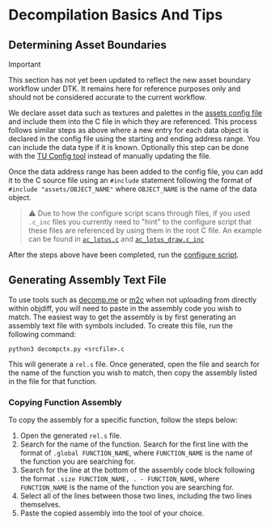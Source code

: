 # Decompilation Basics And Tips

## Determining Asset Boundaries
> [!IMPORTANT]
> This section has not yet been updated to reflect the new asset boundary workflow under DTK. It remains here for reference purposes only and should not be considered accurate to the current workflow.

We declare asset data such as textures and palettes in the [assets config file](../config/assets.yml) and include them into the C file in which they are referenced. This process follows similar steps as above where a new entry for each data object is declared in the config file using the starting and ending address range. You can include the data type if it is known. Optionally this step can be done with the [TU Config tool](../tools/tu_config.py) instead of manually updating the file.

Once the data address range has been added to the config file, you can add it to the C source file using an `#include` statement following the format of `#include "assets/OBJECT_NAME"` where `OBJECT_NAME` is the name of the data object.

> :warning: Due to how the configure script scans through files, if you used `.c_inc` files you currently need to "hint" to the configure script that these files are referenced by using them in the root C file. An example can be found in [`ac_lotus.c`](../src/ac_lotus.c) and [`ac_lotus_draw.c_inc`](../src/ac_lotus_draw.c_inc)

After the steps above have been completed, run the [configure script](../configure.py).

## Generating Assembly Text File

To use tools such as [decomp.me](https://decomp.me) or [m2c](https://simonsoftware.se/other/m2c.html) when not uploading from directly within objdiff, you will need to paste in the assembly code you wish to match. The easiest way to get the assembly is by first generating an assembly text file with symbols included. To create this file, run the following command:

```console
python3 decompctx.py <srcfile>.c
```

This will generate a `rel.s` file. Once generated, open the file and search for the name of the function you wish to match, then copy the assembly listed in the file for that function.

### Copying Function Assembly
To copy the assembly for a specific function, follow the steps below:
1. Open the generated `rel.s` file.
2. Search for the name of the function. Search for the first line with the format of `.global FUNCTION_NAME`, where `FUNCTION_NAME` is the name of the function you are searching for.
3. Search for the line at the bottom of the assembly code block following the format `.size FUNCTION_NAME, . - FUNCTION_NAME`, where `FUNCTION_NAME` is the name of the function you are searching for.
4. Select all of the lines between those two lines, including the two lines themselves.
5. Paste the copied assembly into the tool of your choice.

